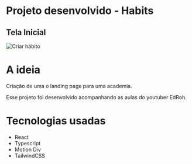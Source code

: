 # Projeto desenvolvido - Habits 

## Tela Inicial
![Criar hábito](https://user-images.githubusercontent.com/91674018/228258998-278f6782-bf0b-4103-a2af-6d28d63e9326.png)
 
# A ideia
Criação de uma o landing page para uma academia.

Esse projeto foi desenvolvido acompanhando as aulas do youtuber EdRoh. 

# Tecnologias usadas
 - React
 - Typescript
 - Motion Div
 - TailwindCSS

